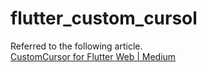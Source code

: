 # flutter_custom_cursol

Referred to the following article.  
[CustomCursor for Flutter Web | Medium](https://medium.com/flutter-community/customcursor-for-flutter-b6f252c0dcbb)
